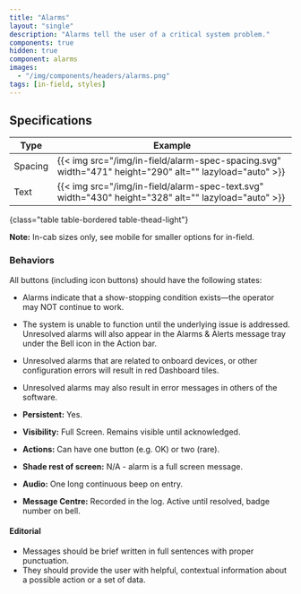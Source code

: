 ```yaml
---
title: "Alarms"
layout: "single"
description: "Alarms tell the user of a critical system problem."
components: true
hidden: true
component: alarms
images:
  - "/img/components/headers/alarms.png"
tags: [in-field, styles]
---
```


## Specifications

<!-- prettier-ignore-start -->
| Type    | Example                                                                                                |
| ------- | ------------------------------------------------------------------------------------------------------ |
| Spacing | {{< img src="/img/in-field/alarm-spec-spacing.svg" width="471" height="290" alt="" lazyload="auto" >}} |
| Text    | {{< img src="/img/in-field/alarm-spec-text.svg" width="430" height="328" alt="" lazyload="auto" >}}    |
{class="table table-bordered table-thead-light"}
<!-- prettier-ignore-end -->

**Note:** In-cab sizes only, see mobile for smaller options for in-field.

### Behaviors

All buttons (including icon buttons) should have the following states:

- Alarms indicate that a show-stopping condition exists—the operator may NOT continue to work.
- The system is unable to function until the underlying issue is addressed. Unresolved alarms will also appear in the Alarms & Alerts message tray under the Bell icon in the Action bar.
- Unresolved alarms that are related to onboard devices, or other configuration errors will result in red Dashboard tiles.
- Unresolved alarms may also result in error messages in others of the software.

- **Persistent:** Yes.
- **Visibility:** Full Screen. Remains visible until acknowledged.
- **Actions:** Can have one button (e.g. OK) or two (rare).
- **Shade rest of screen:** N/A - alarm is a full screen message.
- **Audio:** One long continuous beep on entry.
- **Message Centre:** Recorded in the log. Active until resolved, badge number on bell.

#### Editorial

- Messages should be brief written in full sentences with proper punctuation.
- They should provide the user with helpful, contextual information about a possible action or a set of data.
